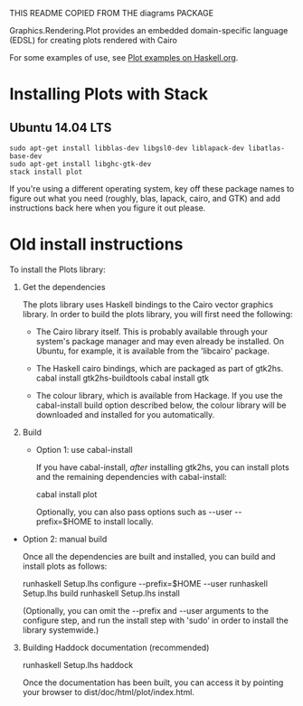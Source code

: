 THIS README COPIED FROM THE diagrams PACKAGE

Graphics.Rendering.Plot provides an embedded domain-specific
language (EDSL) for creating plots rendered with Cairo

For some examples of use, see [Plot examples on Haskell.org](http://code.haskell.org/plot/examples).

# Installing Plots with Stack

## Ubuntu 14.04 LTS

```
sudo apt-get install libblas-dev libgsl0-dev liblapack-dev libatlas-base-dev
sudo apt-get install libghc-gtk-dev
stack install plot
```

If you're using a different operating system, key off these package names to figure out what you need (roughly, blas, lapack, cairo, and GTK) and add instructions back here when you figure it out please.

# Old install instructions

To install the Plots library:

1. Get the dependencies

    The plots library uses Haskell bindings to the Cairo vector
    graphics library.  In order to build the plots library, you
    will first need the following:

    * The Cairo library itself.  This is probably available through
      your system's package manager and may even already be installed.
      On Ubuntu, for example, it is available from the 'libcairo'
      package.

    * The Haskell cairo bindings, which are packaged as part of
      gtk2hs.  
           cabal install gtk2hs-buildtools
	   cabal install gtk

    * The colour library, which is available from Hackage.  If you use
      the cabal-install build option described below, the colour
      library will be downloaded and installed for you automatically.

2. Build

   * Option 1: use cabal-install

     If you have cabal-install, *after* installing gtk2hs, you can
     install plots and the remaining dependencies with
     cabal-install:

       cabal install plot

     Optionally, you can also pass options such as --user
     --prefix=$HOME to install locally.

  * Option 2: manual build

    Once all the dependencies are built and installed, you can build
    and install plots as follows:
      
      runhaskell Setup.lhs configure --prefix=$HOME --user
      runhaskell Setup.lhs build
      runhaskell Setup.lhs install

    (Optionally, you can omit the --prefix and --user arguments to the
    configure step, and run the install step with 'sudo' in order to
    install the library systemwide.)

3. Building Haddock documentation (recommended)

     runhaskell Setup.lhs haddock

   Once the documentation has been built, you can access it by 
   pointing your browser to dist/doc/html/plot/index.html.
